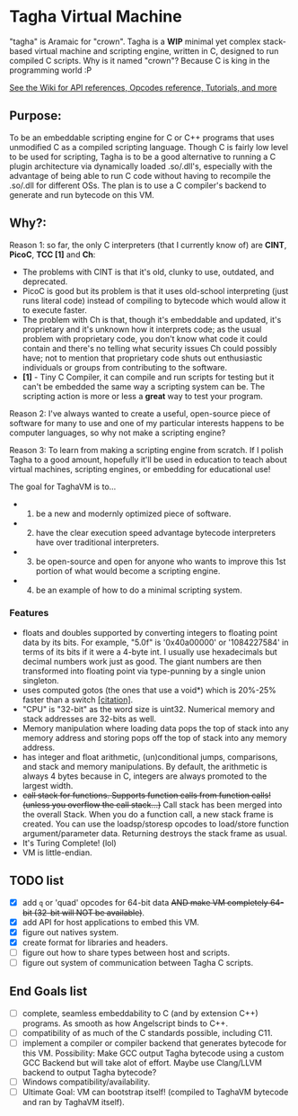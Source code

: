 # Tagha Virtual Machine
"tagha" is Aramaic for "crown".
Tagha is a **WIP** minimal yet complex stack-based virtual machine and scripting engine, written in C, designed to run compiled C scripts. Why is it named "crown"? Because C is king in the programming world :P

[See the Wiki for API references, Opcodes reference, Tutorials, and more](https://github.com/assyrianic/Tagha-Virtual-Machine/wiki)

## Purpose:
To be an embeddable scripting engine for C or C++ programs that uses unmodified C as a compiled scripting language. Though C is fairly low level to be used for scripting, Tagha is to be a good alternative to running a C plugin architecture via dynamically loaded .so/.dll's, especially with the advantage of being able to run C code without having to recompile the .so/.dll for different OSs. The plan is to use a C compiler's backend to generate and run bytecode on this VM.

## Why?:
Reason 1: so far, the only C interpreters (that I currently know of) are **CINT**, **PicoC**, **TCC [1]** and **Ch**:
- The problems with CINT is that it's old, clunky to use, outdated, and deprecated.
- PicoC is good but its problem is that it uses old-school interpreting (just runs literal code) instead of compiling to bytecode which would allow it to execute faster.
- The problem with Ch is that, though it's embeddable and updated, it's proprietary and it's unknown how it interprets code; as the usual problem with proprietary code, you don't know what code it could contain and there's no telling what security issues Ch could possibly have; not to mention that proprietary code shuts out enthusiastic individuals or groups from contributing to the software.
- **[1]** - Tiny C Compiler, it can compile and run scripts for testing but it can't be embedded the same way a scripting system can be. The scripting action is more or less a **great** way to test your program.

Reason 2: I've always wanted to create a useful, open-source piece of software for many to use and one of my particular interests happens to be computer languages, so why not make a scripting engine?

Reason 3: To learn from making a scripting engine from scratch. If I polish Tagha to a good amount, hopefully it'll be used in education to teach about virtual machines, scripting engines, or embedding for educational use!

The goal for TaghaVM is to...
+ 1. be a new and modernly optimized piece of software.
+ 2. have the clear execution speed advantage bytecode interpreters have over traditional interpreters.
+ 3. be open-source and open for anyone who wants to improve this 1st portion of what would become a scripting engine.
+ 4. be an example of how to do a minimal scripting system.

### Features
* floats and doubles supported by converting integers to floating point data by its bits. For example, "5.0f" is '0x40a00000' or '1084227584' in terms of its bits if it were a 4-byte int.
I usually use hexadecimals but decimal numbers work just as good. The giant numbers are then transformed into floating point via type-punning by a single union singleton.
* uses computed gotos (the ones that use a void\*) which is 20%-25% faster than a switch [[citation]](http://eli.thegreenplace.net/2012/07/12/computed-goto-for-efficient-dispatch-tables).
* "CPU" is "32-bit" as the word size is uint32. Numerical memory and stack addresses are 32-bits as well.
* Memory manipulation where loading data pops the top of stack into any memory address and storing pops off the top of stack into any memory address.
* has integer and float arithmetic, (un)conditional jumps, comparisons, and stack and memory manipulations. By default, the arithmetic is always 4 bytes because in C, integers are always promoted to the largest width.
* ~~call stack for functions. Supports function calls from function calls! (unless you overflow the call stack...)~~ Call stack has been merged into the overall Stack. When you do a function call, a new stack frame is created. You can use the loadsp/storesp opcodes to load/store function argument/parameter data. Returning destroys the stack frame as usual.
* It's Turing Complete! (lol)
* VM is little-endian.

## TODO list
- [x] add `q` or 'quad' opcodes for 64-bit data ~~AND make VM completely 64-bit (32-bit will NOT be available)~~.
- [x] add API for host applications to embed this VM.
- [x] figure out natives system.
- [x] create format for libraries and headers.
- [ ] figure out how to share types between host and scripts.
- [ ] figure out system of communication between Tagha C scripts.

## End Goals list
- [ ] complete, seamless embeddability to C (and by extension C++) programs. As smooth as how Angelscript binds to C++.
- [ ] compatibility of as much of the C standards possible, including C11.
- [ ] implement a compiler or compiler backend that generates bytecode for this VM. Possibility: Make GCC output Tagha bytecode using a custom GCC Backend but will take alot of effort. Maybe use Clang/LLVM backend to output Tagha bytecode?
- [ ] Windows compatibility/availability.
- [ ] Ultimate Goal: VM can bootstrap itself! (compiled to TaghaVM bytecode and ran by TaghaVM itself).
